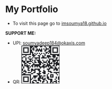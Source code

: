 # My Portfolio

 - To visit this page go to [imsoumya18.github.io](https://imsoumya18.github.io)

 **SUPPORT ME:**
 - UPI: soumyadeep184@okaxis.com
 - QR: <img src="https://github.com/imsoumya18/cv/blob/master/images/UPI.jpg" height="120" width="120" style="border-left: 130px">
